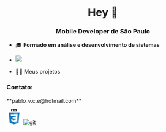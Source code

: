 <h1 align="center">Hey 👋</h1>
<h3 align="center">Mobile Developer de São Paulo</h3>

- 🎓 **Formado em análise e desenvolvimento de sistemas**
-   <img src='https://readme-typing-svg.herokuapp.com?color=%2322D2F7&size=24&center=true&lines=Hi+there!!+%F0%9F%91%8B;Welcome+to+my+GitHub!'/>

- 👨‍💻 Meus projetos


<h3 align="left">Contato:</h3>
**pablo_v.c.e@hotmail.com**
<p align="left">
</p>


<p align="left"> <a href="https://www.w3schools.com/css/" target="_blank" rel="noreferrer"> <img src="https://raw.githubusercontent.com/devicons/devicon/master/icons/css3/css3-original-wordmark.svg" alt="css3" width="40" height="40"/> </a> <a href="https://git-scm.com/" target="_blank" rel="noreferrer"> <img src="https://www.vectorlogo.zone/logos/git-scm/git-scm-icon.svg" alt="git" width="40" height="40"/> </a> <a href="https://www.w3.org/html/" target="_blank" rel="noreferrer"> <img 




 


